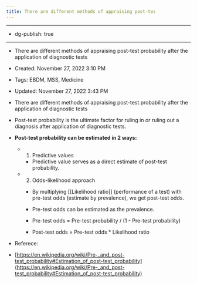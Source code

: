 ```yaml
---
title: There are different methods of appraising post-tes
---
```


- --

- dg-publish: true

- --

- There are different methods of appraising post-test probability after the application of diagnostic tests

- Created: November 27, 2022 3:10 PM

- Tags: EBDM, MSS, Medicine

- Updated: November 27, 2022 3:43 PM

- There are different methods of appraising post-test probability after the application of diagnostic tests

- Post-test probability is the ultimate factor for ruling in or ruling out a diagnosis after application of diagnostic tests.

- **************************Post-test probability can be estimated in 2 ways:**************************
	 - 1. Predictive values
		 - Predictive value serves as a direct estimate of post-test probability.

	 - 2. Odds-likelihood approach
		 - By multiplying [[Likelihood ratio]] (performance of a test) with pre-test odds (estimate by prevalence), we get post-test odds.

		 - Pre-test odds can be estimated as the prevalence.

		 - Pre-test odds = Pre-test probability / (1 - Pre-test probability)

		 - Post-test odds = Pre-test odds * Likelihood ratio

- Referece:

- [https://en.wikipedia.org/wiki/Pre-_and_post-test_probability#Estimation_of_post-test_probability](https://en.wikipedia.org/wiki/Pre-_and_post-test_probability#Estimation_of_post-test_probability)
